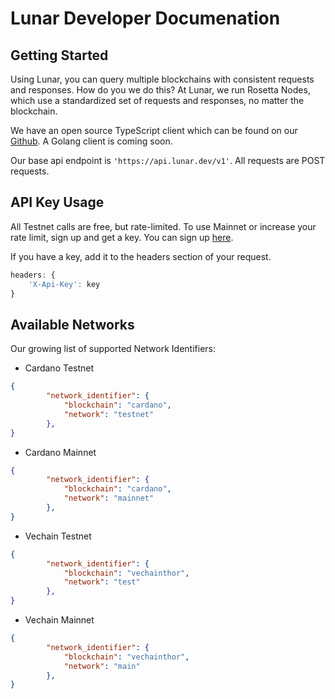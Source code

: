 # Lunar Developer Documenation

## Getting Started

Using Lunar, you can query multiple blockchains with consistent requests and responses. How do you we do this?
At Lunar, we run Rosetta Nodes, which use a standardized set of requests and responses, no matter the blockchain.

We have an open source TypeScript client which can be found on our [Github](https://github.com/lunarhq/lunar-clients-ts).
A Golang client is coming soon.

Our base api endpoint is `'https://api.lunar.dev/v1'`. All requests are POST requests.

## API Key Usage

All Testnet calls are free, but rate-limited. To use Mainnet or increase your rate limit, sign up
and get a key. You can sign up [here](https://lunar.dev/login).

If you have a key, add it to the headers section of your request. 
```js
headers: {
    'X-Api-Key': key
}
```

## Available Networks

Our growing list of supported Network Identifiers:

- Cardano Testnet
```json
{
        "network_identifier": {
            "blockchain": "cardano",
            "network": "testnet"
        },
}
```

- Cardano Mainnet
```json
{
        "network_identifier": {
            "blockchain": "cardano",
            "network": "mainnet"
        },
}
```

- Vechain Testnet
```json
{
        "network_identifier": {
            "blockchain": "vechainthor",
            "network": "test"
        },
}
```

- Vechain Mainnet
```json
{
        "network_identifier": {
            "blockchain": "vechainthor",
            "network": "main"
        },
}
```
